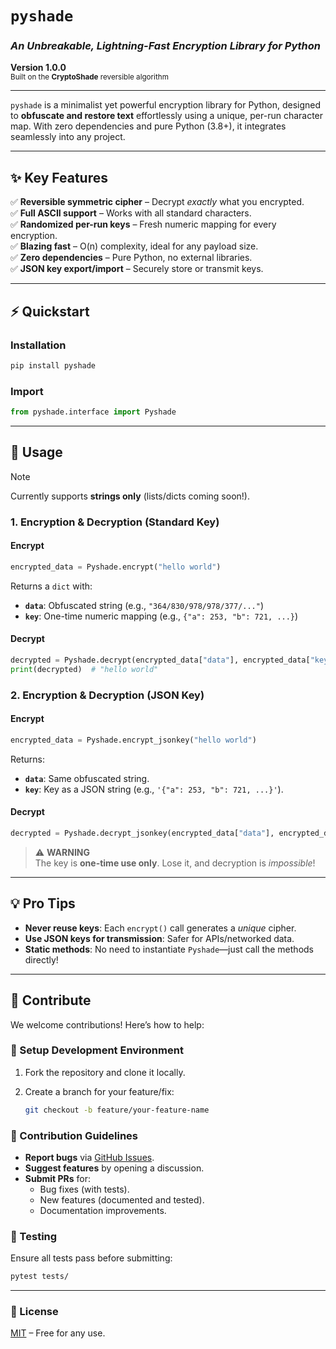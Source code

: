 # **`pyshade`**  
### *An Unbreakable, Lightning-Fast Encryption Library for Python*  
**Version 1.0.0**  
<sub>Built on the **CryptoShade** reversible algorithm</sub>  

---

`pyshade` is a minimalist yet powerful encryption library for Python, designed to **obfuscate and restore text** effortlessly using a unique, per-run character map. With zero dependencies and pure Python (3.8+), it integrates seamlessly into any project.  

---

## **✨ Key Features**  
✅ **Reversible symmetric cipher** – Decrypt *exactly* what you encrypted.  
✅ **Full ASCII support** – Works with all standard characters.  
✅ **Randomized per-run keys** – Fresh numeric mapping for every encryption.  
✅ **Blazing fast** – O(n) complexity, ideal for any payload size.  
✅ **Zero dependencies** – Pure Python, no external libraries.  
✅ **JSON key export/import** – Securely store or transmit keys.  

---

## **⚡ Quickstart**  
### Installation  
```bash
pip install pyshade
```

### Import  
```python
from pyshade.interface import Pyshade
```

---

## **🔐 Usage**  
> [!NOTE]  
> Currently supports **strings only** (lists/dicts coming soon!).  

### **1. Encryption & Decryption (Standard Key)**  
#### **Encrypt**  
```python
encrypted_data = Pyshade.encrypt("hello world")
```  
Returns a `dict` with:  
- **`data`**: Obfuscated string (e.g., `"364/830/978/978/377/..."`)  
- **`key`**: One-time numeric mapping (e.g., `{"a": 253, "b": 721, ...}`)  

#### **Decrypt**  
```python
decrypted = Pyshade.decrypt(encrypted_data["data"], encrypted_data["key"])
print(decrypted)  # "hello world"
```  

### **2. Encryption & Decryption (JSON Key)**  
#### **Encrypt**  
```python
encrypted_data = Pyshade.encrypt_jsonkey("hello world")
```  
Returns:  
- **`data`**: Same obfuscated string.  
- **`key`**: Key as a JSON string (e.g., `'{"a": 253, "b": 721, ...}'`).  

#### **Decrypt**  
```python
decrypted = Pyshade.decrypt_jsonkey(encrypted_data["data"], encrypted_data["key"])
```  

> ⚠️ **WARNING**  
> The key is **one-time use only**. Lose it, and decryption is *impossible*!  

---

## **💡 Pro Tips**  
- **Never reuse keys**: Each `encrypt()` call generates a *unique* cipher.  
- **Use JSON keys for transmission**: Safer for APIs/networked data.  
- **Static methods**: No need to instantiate `Pyshade`—just call the methods directly!  

---

## **👥 Contribute**  
We welcome contributions! Here’s how to help:  

### **🔧 Setup Development Environment**  
1. Fork the repository and clone it locally.  
  
2. Create a branch for your feature/fix:  
   ```bash
   git checkout -b feature/your-feature-name
   ```  

### **📌 Contribution Guidelines**  
- **Report bugs** via [GitHub Issues](https://github.com/diramid/pyshade/issues).  
- **Suggest features** by opening a discussion.  
- **Submit PRs** for:  
  - Bug fixes (with tests).  
  - New features (documented and tested).  
  - Documentation improvements.  

### **🧪 Testing**  
Ensure all tests pass before submitting:  
```bash
pytest tests/
```  

---

### **📜 License**  
[MIT](LICENSE) – Free for any use.  
